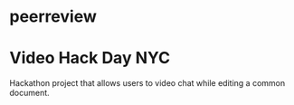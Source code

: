 # peerreview
# Video Hack Day NYC
Hackathon project that allows users to video chat while editing a common document.
